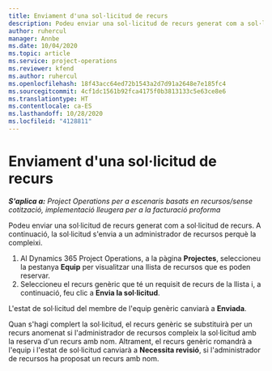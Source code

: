 ```yaml
---
title: Enviament d'una sol·licitud de recurs
description: Podeu enviar una sol·licitud de recurs generat com a sol·licitud de recurs. A continuació, la sol·licitud s'envia a un administrador de recursos perquè la compleixi.
author: ruhercul
manager: Annbe
ms.date: 10/04/2020
ms.topic: article
ms.service: project-operations
ms.reviewer: kfend
ms.author: ruhercul
ms.openlocfilehash: 18f43acc64ed72b1543a2d7d91a2648e7e185fc4
ms.sourcegitcommit: 4cf1dc1561b92fca4175f0b3813133c5e63ce8e6
ms.translationtype: HT
ms.contentlocale: ca-ES
ms.lasthandoff: 10/28/2020
ms.locfileid: "4128811"
---
```

# <a name="submit-a-resource-request"></a>Enviament d'una sol·licitud de recurs

_**S'aplica a:** Project Operations per a escenaris basats en recursos/sense cotització, implementació lleugera per a la facturació proforma_

Podeu enviar una sol·licitud de recurs generat com a sol·licitud de recurs. A continuació, la sol·licitud s'envia a un administrador de recursos perquè la compleixi.

1. Al Dynamics 365 Project Operations, a la pàgina **Projectes**, seleccioneu la pestanya **Equip** per visualitzar una llista de recursos que es poden reservar. 
2. Seleccioneu el recurs genèric que té un requisit de recurs de la llista i, a continuació, feu clic a **Envia la sol·licitud**.

L'estat de sol·licitud del membre de l'equip genèric canviarà a **Enviada**.

Quan s'hagi complert la sol·licitud, el recurs genèric se substituirà per un recurs anomenat si l'administrador de recursos compleix la sol·licitud amb la reserva d'un recurs amb nom. Altrament, el recurs genèric romandrà a l'equip i l'estat de sol·licitud canviarà a **Necessita revisió**, si l'administrador de recursos ha proposat un recurs amb nom.
